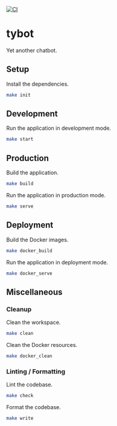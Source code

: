 [![CI](https://github.com/tygourm/tybot/actions/workflows/ci.yaml/badge.svg)](https://github.com/tygourm/tybot/actions/workflows/ci.yaml)

# tybot

Yet another chatbot.

## Setup

Install the dependencies.

```bash
make init
```

## Development

Run the application in development mode.

```bash
make start
```

## Production

Build the application.

```bash
make build
```

Run the application in production mode.

```bash
make serve
```

## Deployment

Build the Docker images.

```bash
make docker_build
```

Run the application in deployment mode.

```bash
make docker_serve
```

## Miscellaneous

### Cleanup

Clean the workspace.

```bash
make clean
```

Clean the Docker resources.

```bash
make docker_clean
```

### Linting / Formatting

Lint the codebase.

```bash
make check
```

Format the codebase.

```bash
make write
```
